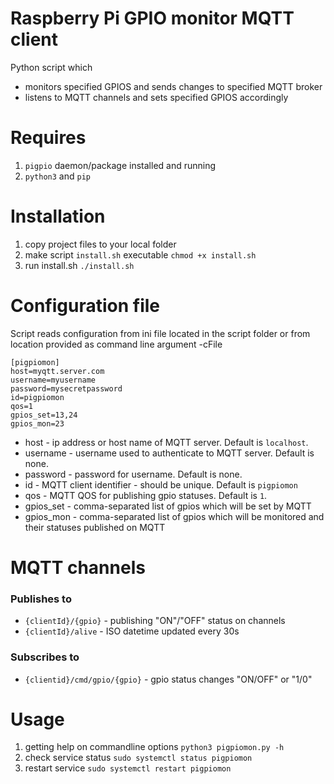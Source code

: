 # Raspberry Pi GPIO monitor MQTT client

Python script which

- monitors specified GPIOS and sends changes to specified MQTT broker
- listens to MQTT channels and sets specified GPIOS accordingly

# Requires

1. `pigpio` daemon/package installed and running
1. `python3` and `pip`

# Installation

1. copy project files to your local folder
1. make script `install.sh` executable
   `chmod +x install.sh`
1. run install.sh
   `./install.sh`

# Configuration file

Script reads configuration from ini file located in the script folder or from location provided as command line argument -cFile

```
[pigpiomon]
host=myqtt.server.com
username=myusername
password=mysecretpassword
id=pigpiomon
qos=1
gpios_set=13,24
gpios_mon=23
```

- host - ip address or host name of MQTT server. Default is `localhost`.
- username - username used to authenticate to MQTT server. Default is none.
- password - password for username. Default is none.
- id - MQTT client identifier - should be unique. Default is `pigpiomon`
- qos - MQTT QOS for publishing gpio statuses. Default is `1`.
- gpios_set - comma-separated list of gpios which will be set by MQTT
- gpios_mon - comma-separated list of gpios which will be monitored and their statuses published on MQTT

# MQTT channels

### Publishes to
- `{clientId}/{gpio}` - publishing "ON"/"OFF" status on channels 
- `{clientId}/alive` - ISO datetime updated every 30s

### Subscribes to
- `{clientid}/cmd/gpio/{gpio}` - gpio status changes "ON/OFF" or "1/0"

# Usage

1. getting help on commandline options
   `python3 pigpiomon.py -h`
1. check service status
   `sudo systemctl status pigpiomon`
1. restart service
   `sudo systemctl restart pigpiomon`
